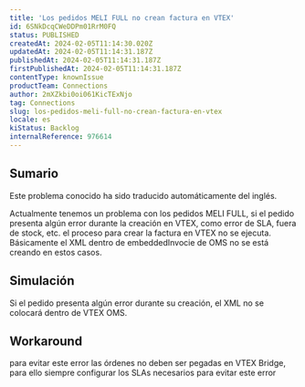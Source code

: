 ```yaml
---
title: 'Los pedidos MELI FULL no crean factura en VTEX'
id: 6SNkDcqCWeDDPm01RrM0FQ
status: PUBLISHED
createdAt: 2024-02-05T11:14:30.020Z
updatedAt: 2024-02-05T11:14:31.187Z
publishedAt: 2024-02-05T11:14:31.187Z
firstPublishedAt: 2024-02-05T11:14:31.187Z
contentType: knownIssue
productTeam: Connections
author: 2mXZkbi0oi061KicTExNjo
tag: Connections
slug: los-pedidos-meli-full-no-crean-factura-en-vtex
locale: es
kiStatus: Backlog
internalReference: 976614
---
```


## Sumario

<div class="alert alert-info">
  <p>Este problema conocido ha sido traducido automáticamente del inglés.</p>
</div>



Actualmente tenemos un problema con los pedidos MELI FULL, si el pedido presenta algún error durante la creación en VTEX, como error de SLA, fuera de stock, etc. el proceso para crear la factura en VTEX no se ejecuta. Básicamente el XML dentro de embeddedInvocie de OMS no se está creando en estos casos.



## Simulación



Si el pedido presenta algún error durante su creación, el XML no se colocará dentro de VTEX OMS.



## Workaround


para evitar este error las órdenes no deben ser pegadas en VTEX Bridge, para ello siempre configurar los SLAs necesarios para evitar este error





